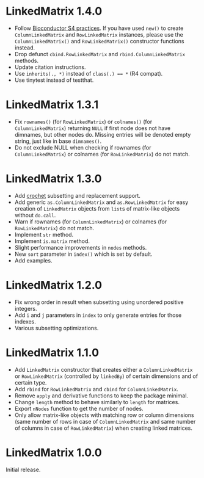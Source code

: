 # LinkedMatrix 1.4.0

* Follow [Bioconductor S4 practices][2]. If you have used `new()` to create
  `ColumnLinkedMatrix` and `RowLinkedMatrix` instances, please use the
  `ColumnLinkedMatrix()` and `RowLinkedMatrix()` constructor functions instead.
* Drop defunct `cbind.RowLinkedMatrix` and `rbind.ColumnLinkedMatrix` methods.
* Update citation instructions.
* Use `inherits(., *)` instead of `class(.) == *` (R4 compat).
* Use tinytest instead of testthat.


# LinkedMatrix 1.3.1

* Fix `rownames()` (for `RowLinkedMatrix`) or `colnames()` (for
  `ColumnLinkedMatrix`) returning `NULL` if first node does not have dimnames,
  but other nodes do. Missing entries will be denoted empty string, just like in
  base `dimnames()`.
* Do not exclude NULL when checking if rownames (for `ColumnLinkedMatrix`) or
  colnames (for `RowLinkedMatrix`) do not match.


# LinkedMatrix 1.3.0

* Add [crochet][1] subsetting and replacement support.
* Add generic `as.ColumnLinkedMatrix` and `as.RowLinkedMatrix` for easy
  creation of `LinkedMatrix` objects from `list`s of matrix-like objects
  without `do.call`.
* Warn if rownames (for `ColumnLinkedMatrix`) or colnames (for
  `RowLinkedMatrix`) do not match.
* Implement `str` method.
* Implement `is.matrix` method.
* Slight performance improvements in `nodes` methods.
* New `sort` parameter in `index()` which is set by default.
* Add examples.


# LinkedMatrix 1.2.0

* Fix wrong order in result when subsetting using unordered positive integers.
* Add `i` and `j` parameters in `index` to only generate entries for those
  indexes.
* Various subsetting optimizations.


# LinkedMatrix 1.1.0

* Add `LinkedMatrix` constructor that creates either a `ColumnLinkedMatrix` or
  `RowLinkedMatrix` (controlled by `linkedBy`) of certain dimensions and of
  certain type.
* Add `rbind` for `RowLinkedMatrix` and `cbind` for `ColumnLinkedMatrix`.
* Remove `apply` and derivative functions to keep the package minimal.
* Change `length` method to behave similarly to `length` for matrices.
* Export `nNodes` function to get the number of nodes.
* Only allow matrix-like objects with matching row or column dimensions (same
  number of rows in case of `ColumnLinkedMatrix` and same number of columns in
  case of `RowLinkedMatrix`) when creating linked matrices.


# LinkedMatrix 1.0.0

Initial release.

[1]: https://CRAN.R-project.org/package=crochet
[2]: https://bioconductor.org/help/course-materials/2017/Zurich/S4-classes-and-methods.html
